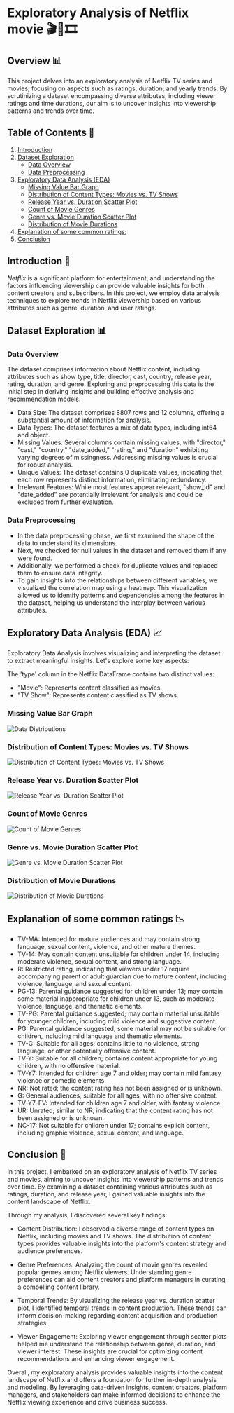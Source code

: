 # Exploratory Analysis of Netflix movie 🎬🌈🎞️

## Overview 📊

This project delves into an exploratory analysis of Netflix TV series and movies, focusing on aspects such as ratings, duration, and yearly trends. By scrutinizing a dataset encompassing diverse attributes, including viewer ratings and time durations, our aim is to uncover insights into viewership patterns and trends over time.

## Table of Contents 📑

1. [Introduction](#introduction)
2. [Dataset Exploration](#dataset-exploration)
    - [Data Overview](#data-overview)
    - [Data Preprocessing](#data-preprocessing)
3. [Exploratory Data Analysis (EDA)](#exploratory-data-analysis-eda)
    - [Missing Value Bar Graph](#missing_value_bar_graph)
    - [Distribution of Content Types: Movies vs. TV Shows](#distribution-of-content-types-movies-vs-tv-shows)
    - [Release Year vs. Duration Scatter Plot](#release-year-vs-duration-scatter-plot)
    - [Count of Movie Genres](#count-of-movie-genres)
    - [Genre vs. Movie Duration Scatter Plot](#genre-vs-movie-duration-scatter-plot)
    - [Distribution of Movie Durations](#distribution-of-movie-durations)
4. [Explanation of some common ratings:](#explanation_of_some_common_ratings)
5. [Conclusion](#conclusion)

## Introduction 🚀

_Netflix_ is a significant platform for entertainment, and understanding the factors influencing viewership can provide valuable insights for both content creators and subscribers. In this project, we employ data analysis techniques to explore trends in Netflix viewership based on various attributes such as genre, duration, and user ratings.

## Dataset Exploration 📊

### Data Overview

The dataset comprises information about Netflix content, including attributes such as show type, title, director, cast, country, release year, rating, duration, and genre. Exploring and preprocessing this data is the initial step in deriving insights and building effective analysis and recommendation models.

- Data Size: The dataset comprises 8807 rows and 12 columns, offering a substantial amount of information for analysis.
- Data Types: The dataset features a mix of data types, including int64 and object.
- Missing Values: Several columns contain missing values, with "director," "cast," "country," "date_added," "rating," and "duration" exhibiting varying degrees of missingness. Addressing missing values is crucial for robust analysis.
- Unique Values: The dataset contains 0 duplicate values, indicating that each row represents distinct information, eliminating redundancy.
- Irrelevant Features: While most features appear relevant, "show_id" and "date_added" are potentially irrelevant for analysis and could be excluded from further evaluation.

### Data Preprocessing

- In the data preprocessing phase, we first examined the shape of the data to understand its dimensions.
- Next, we checked for null values in the dataset and removed them if any were found.
- Additionally, we performed a check for duplicate values and replaced them to ensure data integrity.
- To gain insights into the relationships between different variables, we visualized the correlation map using a heatmap. This visualization allowed us to identify patterns and dependencies among the features in the dataset, helping us understand the interplay between various attributes.

## Exploratory Data Analysis (EDA) 📈

Exploratory Data Analysis involves visualizing and interpreting the dataset to extract meaningful insights. Let's explore some key aspects:

The 'type' column in the Netflix DataFrame contains two distinct values:

- "Movie": Represents content classified as movies.
- "TV Show": Represents content classified as TV shows.

### Missing Value Bar Graph

![Data Distributions](movie_charts/Missing%20Value%20Bar%20Graph.png)

### Distribution of Content Types: Movies vs. TV Shows

![Distribution of Content Types: Movies vs. TV Shows](movie_charts/Distribution%20of%20Content%20Types%3A%20Movies%20vs.%20TV%20Shows.png)

### Release Year vs. Duration Scatter Plot

![Release Year vs. Duration Scatter Plot](movie_charts/Release%20Year%20vs.%20Duration%20Scatter%20Plot.png)

### Count of Movie Genres

![Count of Movie Genres](movie_charts/Count%20of%20Movie%20Genres.png)

### Genre vs. Movie Duration Scatter Plot

![Genre vs. Movie Duration Scatter Plot](movie_charts/Genre%20vs.%20Movie%20Duration%20Scatter%20Plot.png)

### Distribution of Movie Durations

![Distribution of Movie Durations](movie_charts/Distribution%20of%20Movie%20Durations.png)

## Explanation of some common ratings 📉

- TV-MA: Intended for mature audiences and may contain strong language, sexual content, violence, and other mature themes.
- TV-14: May contain content unsuitable for children under 14, including moderate violence, sexual content, and strong language.
- R: Restricted rating, indicating that viewers under 17 require accompanying parent or adult guardian due to mature content, including violence, language, and sexual content.
- PG-13: Parental guidance suggested for children under 13; may contain some material inappropriate for children under 13, such as moderate violence, language, and thematic elements.
- TV-PG: Parental guidance suggested; may contain material unsuitable for younger children, including mild violence and suggestive content.
- PG: Parental guidance suggested; some material may not be suitable for children, including mild language and thematic elements.
- TV-G: Suitable for all ages; contains little to no violence, strong language, or other potentially offensive content.
- TV-Y: Suitable for all children; contains content appropriate for young children, with no offensive material.
- TV-Y7: Intended for children age 7 and older; may contain mild fantasy violence or comedic elements.
- NR: Not rated; the content rating has not been assigned or is unknown.
- G: General audiences; suitable for all ages, with no offensive content.
- TV-Y7-FV: Intended for children age 7 and older, with fantasy violence.
- UR: Unrated; similar to NR, indicating that the content rating has not been assigned or is unknown.
- NC-17: Not suitable for children under 17; contains explicit content, including graphic violence, sexual content, and language.

## Conclusion 🎉

In this project, I embarked on an exploratory analysis of Netflix TV series and movies, aiming to uncover insights into viewership patterns and trends over time. By examining a dataset containing various attributes such as ratings, duration, and release year, I gained valuable insights into the content landscape of Netflix.

Through my analysis, I discovered several key findings:

- Content Distribution:
I observed a diverse range of content types on Netflix, including movies and TV shows. The distribution of content types provides valuable insights into the platform's content strategy and audience preferences.

- Genre Preferences:
Analyzing the count of movie genres revealed popular genres among Netflix viewers. Understanding genre preferences can aid content creators and platform managers in curating a compelling content library.

- Temporal Trends:
By visualizing the release year vs. duration scatter plot, I identified temporal trends in content production. These trends can inform decision-making regarding content acquisition and production strategies.

- Viewer Engagement:
Exploring viewer engagement through scatter plots helped me understand the relationship between genre, duration, and viewer interest. These insights are crucial for optimizing content recommendations and enhancing viewer engagement.

Overall, my exploratory analysis provides valuable insights into the content landscape of Netflix and offers a foundation for further in-depth analysis and modeling. By leveraging data-driven insights, content creators, platform managers, and stakeholders can make informed decisions to enhance the Netflix viewing experience and drive business success.
